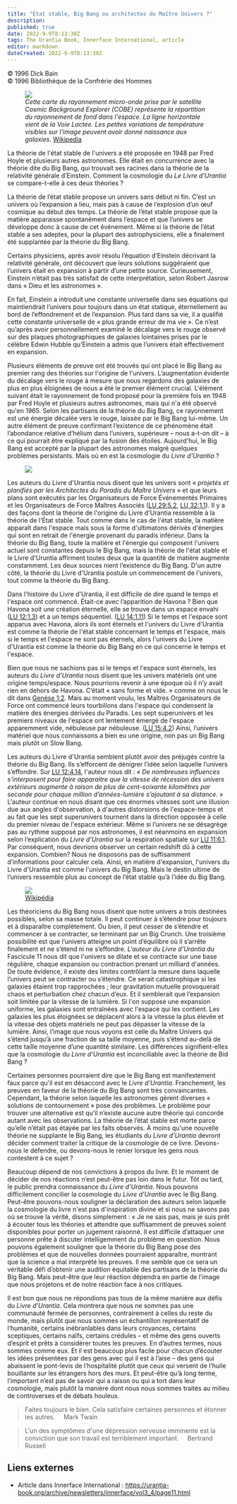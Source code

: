 ```yaml
---
title: "État stable, Big Bang ou architectes du Maître Univers ?"
description: 
published: true
date: 2022-9-9T8:13:38Z
tags: The Urantia Book, Innerface International, article
editor: markdown
dateCreated: 2022-9-9T8:13:38Z
---
```


<p class="v-card v-sheet theme--light gray lighten-3 px-2">© 1996 Dick Bain<br>© 1996 Bibliothèque de la Confrérie des Hommes</p>


<figure id="Figure_1" class="image urantiapedia">
<img src="/image/article/Dick_Bain/Steady_State_Big_Bang_or_Architects_of_the_Master_Universe/Ilc_9yr_moll4096.jpg">
<figcaption><em>Cette carte du rayonnement micro-onde prise par le satellite Cosmic Background Explorer (COBE) représente la répartition du rayonnement de fond dans l'espace. La ligne horizontale vient de la Voie Lactée. Les petites variations de température visibles sur l'image peuvent avoir donné naissance aux galaxies.</em> <a href="https://commons.wikimedia.org/wiki/File:Ilc_9yr_moll4096.png">Wikipedia</a></figcaption>
</figure>

La théorie de l'état stable de l'univers a été proposée en 1948 par Fred Hoyle et plusieurs autres astronomes. Elle était en concurrence avec la théorie dite du Big Bang, qui trouvait ses racines dans la théorie de la relativité générale d’Einstein. Comment la cosmologie du _Le Livre d'Urantia_ se compare-t-elle à ces deux théories ?

La théorie de l’état stable propose un univers sans début ni fin. C’est un univers où l’expansion a lieu, mais pas à cause de l’explosion d’un œuf cosmique au début des temps. La théorie de l’état stable propose que la matière apparaisse spontanément dans l’espace et que l’univers se développe donc à cause de cet événement. Même si la théorie de l’état stable a ses adeptes, pour la plupart des astrophysiciens, elle a finalement été supplantée par la théorie du Big Bang.

Certains physiciens, après avoir résolu l’équation d’Einstein décrivant la relativité générale, ont découvert que leurs solutions suggéraient que l’univers était en expansion à partir d’une petite source. Curieusement, Einstein n’était pas très satisfait de cette interprétation, selon Robert Jasrow dans « Dieu et les astronomes ».

En fait, Einstein a introduit une constante universelle dans ses équations qui maintiendrait l’univers pour toujours dans un état statique, éternellement au bord de l’effondrement et de l’expansion. Plus tard dans sa vie, il a qualifié cette constante universelle de « plus grande erreur de ma vie ». Ce n’est qu’après avoir personnellement examiné le décalage vers le rouge observé sur des plaques photographiques de galaxies lointaines prises par le célèbre Edwin Hubble qu’Einstein a admis que l’univers était effectivement en expansion.

Plusieurs éléments de preuve ont été trouvés qui ont placé le Big Bang au premier rang des théories sur l'origine de l'univers. L’augmentation évidente du décalage vers le rouge à mesure que nous regardons des galaxies de plus en plus éloignées de nous a été le premier élément crucial. L'élément suivant était le rayonnement de fond proposé pour la première fois en 1948 par Fred Hoyle et plusieurs autres astronomes, mais qui n'a été observé qu'en 1965. Selon les partisans de la théorie du Big Bang, ce rayonnement est une énergie décalée vers le rouge, laissée par le Big Bang lui-même. Un autre élément de preuve confirmant l’existence de ce phénomène était l’abondance relative d’hélium dans l’univers, supérieure – nous a-t-on dit – à ce qui pourrait être expliqué par la fusion des étoiles. Aujourd'hui, le Big Bang est accepté par la plupart des astronomes malgré quelques problèmes persistants. Mais où en est la cosmologie du _Livre d'Urantia_ ?

<figure id="Figure_2" class="image urantiapedia">
<img src="/image/article/Dick_Bain/Steady_State_Big_Bang_or_Architects_of_the_Master_Universe/albert-einstein-1.jpg">
</figure>

Les auteurs du Livre d'Urantia nous disent que les univers sont « _projetés et planifiés par les Architectes du Paradis du Maître Univers_ » et que leurs plans sont exécutés par les Organisateurs de Force Événementés Primaires et les Organisateurs de Force Maîtres Associés ([LU 29:5.2](/fr/The_Urantia_Book/29#p5_2), [LU 32:1.1](/fr/The_Urantia_Book/32#p1_1)). Il y a des façons dont la théorie de l'origine du Livre d'Urantia ressemble à la théorie de l'État stable. Tout comme dans le cas de l'état stable, la matière apparaît dans l'espace mais sous la forme d'ultimatons dérivés d'énergies qui sont en retrait de l'énergie provenant du paradis inférieur. Dans la théorie du Big Bang, toute la matière et l'énergie qui composent l'univers actuel sont constantes depuis le Big Bang, mais la théorie de l'état stable et le Livre d'Uruntia affirment toutes deux que la quantité de matière augmente constamment. Les deux sources nient l’existence du Big Bang. D'un autre côté, la théorie du Livre d'Urantia postule un commencement de l'univers, tout comme la théorie du Big Bang.

Dans l'histoire du Livre d'Urantia, il est difficile de dire quand le temps et l'espace ont commencé. Était-ce avec l’apparition de Havona ? Bien que Havona soit une création éternelle, elle se trouve dans un espace envahi ([LU 12:1.3](/fr/The_Urantia_Book/12#p1_3)) et a un temps séquentiel. ([LU 14:1.11](/fr/The_Urantia_Book/14#p1_11)) Si le temps et l'espace sont apparus avec Havona, alors ils sont éternels et l'univers du Livre d'Urantia est comme la théorie de l'état stable concernant le temps et l'espace, mais si le temps et l'espace ne sont pas éternels, alors l'univers du Livre d'Urantia est comme la théorie du Big Bang en ce qui concerne le temps et l'espace.

Bien que nous ne sachions pas si le temps et l'espace sont éternels, les auteurs du _Livre d'Urantia_ nous disent que les univers matériels ont une origine temps/espace. Nous pourrions revenir à une époque où il n’y avait rien en dehors de Havona. C’était « sans forme et vide. » comme on nous le dit dans [Genèse 1:2](/fr/Bible/Genesis/1#v2). Mais au moment voulu, les Maîtres Organisateurs de Force ont commencé leurs tourbillons dans l'espace qui condensent la matière des énergies dérivées du Paradis. Les sept superunivers et les premiers niveaux de l'espace ont lentement émergé de l'espace apparemment vide, nébuleuse par nébuleuse. ([LU 15:4.2](/fr/The_Urantia_Book/15#p4_2)) Ainsi, l’univers matériel que nous connaissons a bien eu une origine, non pas un Big Bang mais plutôt un Slow Bang.

Les auteurs du Livre d'Urantia semblent plutôt avoir des préjugés contre la théorie du Big Bang. Ils s’efforcent de dénigrer l’idée selon laquelle l’univers s’effondre. Sur [LU 12:4.14](/fr/The_Urantia_Book/12#p4_14), l'auteur nous dit : « _De nombreuses influences s’interposent pour faire apparaitre que la vitesse de récession des univers extérieurs augmente à raison de plus de cent-soixante kilomètres par seconde pour chaque million d’années-lumière s’ajoutant à sa distance._ » L'auteur continue en nous disant que ces énormes vitesses sont une illusion due aux angles d'observation, à d'autres distorsions de l'espace-temps et au fait que les sept superunivers tournent dans la direction opposée à celle du premier niveau de l'espace extérieur. Même si l’univers ne se désagrège pas au rythme supposé par nos astronomes, il est néanmoins en expansion selon l’explication du _Livre d’Urantia_ sur la respiration spatiale sur [LU 11:6.1](/fr/The_Urantia_Book/11#p6_1). Par conséquent, nous devrions observer un certain redshift dû à cette expansion. Combien? Nous ne disposons pas de suffisamment d’informations pour calculer cela. Ainsi, en matière d'expansion, l'univers du Livre d'Urantia est comme l'univers du Big Bang. Mais le destin ultime de l’univers ressemble plus au concept de l’état stable qu’à l’idée du Big Bang.

<figure id="Figure_3" class="image urantiapedia">
<img src="/image/article/Dick_Bain/Steady_State_Big_Bang_or_Architects_of_the_Master_Universe/1200px-NGC_4414_(NASA-med).jpg">
<figcaption><a href="https://es.wikipedia.org/wiki/Galaxia">Wikipédia</a></figcaption>
</figure>

Les théoriciens du Big Bang nous disent que notre univers a trois destinées possibles, selon sa masse totale. Il peut continuer à s’étendre pour toujours et à disparaître complètement. Ou bien, il peut cesser de s’étendre et commencer à se contracter, se terminant par un Big Crunch. Une troisième possibilité est que l’univers atteigne un point d’équilibre où il s’arrête finalement et ne s’étend ni ne s’effondre. _L'auteur du Livre d'Urantia_ du Fascicule 11 nous dit que l'univers se dilate et se contracte sur une base régulière, chaque expansion ou contraction prenant un milliard d'années. De toute évidence, il existe des limites contrôlant la mesure dans laquelle l’univers peut se contracter ou s’étendre. Ce serait catastrophique si les galaxies étaient trop rapprochées ; leur gravitation mutuelle provoquerait chaos et perturbation chez chacun d’eux. Et il semblerait que l’expansion soit limitée par la vitesse de la lumière. Si l'on suppose une expansion uniforme, les galaxies sont entraînées avec l'espace qui les contient. Les galaxies les plus éloignées se déplacent alors à la vitesse la plus élevée et la vitesse des objets matériels ne peut pas dépasser la vitesse de la lumière. Ainsi, l’image que nous voyons est celle du Maître Univers qui s’étend jusqu’à une fraction de sa taille moyenne, puis s’étend au-delà de cette taille moyenne d’une quantité similaire. Les différences signifient-elles que la cosmologie du _Livre d'Urantia_ est inconciliable avec la théorie de Bid Bang ?

Certaines personnes pourraient dire que le Big Bang est manifestement faux parce qu'il est en désaccord avec le _Livre d'Urantia_. Franchement, les preuves en faveur de la théorie du Big Bang sont très convaincantes. Cependant, la théorie selon laquelle les astronomes gèrent diverses « solutions de contournement » pose des problèmes. Le problème pour trouver une alternative est qu’il n’existe aucune autre théorie qui concorde autant avec les observations. La théorie de l’état stable est morte parce qu’elle n’était pas étayée par les faits observés. À moins qu'une nouvelle théorie ne supplante le Big Bang, les étudiants du _Livre d'Urantia_ devront décider comment traiter la critique de la cosmologie de ce livre. Devons-nous le défendre, ou devons-nous le renier lorsque les gens nous contestent à ce sujet ?

Beaucoup dépend de nos convictions à propos du livre. Et le moment de décider de nos réactions n’est peut-être pas loin dans le futur. Tôt ou tard, le public prendra connaissance du _Livre d'Urantia_. Nous pouvons difficilement concilier la cosmologie du _Livre d'Urantia_ avec le Big Bang. Peut-être pouvons-nous souligner la déclaration des auteurs selon laquelle la cosmologie du livre n'est pas d'inspiration divine et si nous ne savons pas où se trouve la vérité, disons simplement : « Je ne sais pas, mais je suis prêt à écouter tous les théories et attendre que suffisamment de preuves soient disponibles pour porter un jugement raisonné. Il est difficile d’attaquer une personne prête à discuter intelligemment du problème en question. Nous pouvons également souligner que la théorie du Big Bang pose des problèmes et que de nouvelles données pourraient apparaître, montrant que la science a mal interprété les preuves. Il me semble que ce sera un véritable défi d’obtenir une audition équitable des partisans de la théorie du Big Bang. Mais peut-être que leur réaction dépendra en partie de l’image que nous projetons et de notre réaction face à nos critiques.

Il est bon que nous ne répondions pas tous de la même manière aux défis du _Livre d'Urantia_. Cela montrera que nous ne sommes pas une communauté fermée de personnes, contrairement à celles du reste du monde, mais plutôt que nous sommes un échantillon représentatif de l’humanité, certains inébranlables dans leurs croyances, certains sceptiques, certains naïfs, certains crédules – et même des gens ouverts d’esprit et prêts à considérer toutes les preuves. En d’autres termes, nous sommes comme eux. Et il est beaucoup plus facile pour chacun d’écouter les idées présentées par des gens avec qui il est à l’aise – des gens qui abaissent le pont-levis de l’hospitalité plutôt que ceux qui versent de l’huile bouillante sur les étrangers hors des murs. Et peut-être qu’à long terme, l’important n’est pas de savoir qui a raison ou qui a tort dans leur cosmologie, mais plutôt la manière dont nous nous sommes traités au milieu de controverses et de débats houleux.

> Faites toujours le bien. Cela satisfaire certaines personnes et étonner les autres.
> &nbsp; &nbsp; Mark Twain

> L'un des symptômes d'une dépression nerveuse imminente est la conviction que son travail est terriblement important.
> &nbsp; &nbsp; Bertrand Russell

## Liens externes

- Article dans Innerface International : https://urantia-book.org/archive/newsletters/innerface/vol3_4/page11.html




